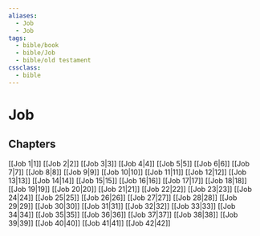 ```yaml
---
aliases:
  - Job
  - Job
tags:
  - bible/book
  - bible/Job
  - bible/old testament
cssclass:
  - bible
---
```


# Job

## Chapters

[[Job 1|1]]
[[Job 2|2]]
[[Job 3|3]]
[[Job 4|4]]
[[Job 5|5]]
[[Job 6|6]]
[[Job 7|7]]
[[Job 8|8]]
[[Job 9|9]]
[[Job 10|10]]
[[Job 11|11]]
[[Job 12|12]]
[[Job 13|13]]
[[Job 14|14]]
[[Job 15|15]]
[[Job 16|16]]
[[Job 17|17]]
[[Job 18|18]]
[[Job 19|19]]
[[Job 20|20]]
[[Job 21|21]]
[[Job 22|22]]
[[Job 23|23]]
[[Job 24|24]]
[[Job 25|25]]
[[Job 26|26]]
[[Job 27|27]]
[[Job 28|28]]
[[Job 29|29]]
[[Job 30|30]]
[[Job 31|31]]
[[Job 32|32]]
[[Job 33|33]]
[[Job 34|34]]
[[Job 35|35]]
[[Job 36|36]]
[[Job 37|37]]
[[Job 38|38]]
[[Job 39|39]]
[[Job 40|40]]
[[Job 41|41]]
[[Job 42|42]]
